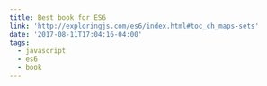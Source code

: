 ```yaml
---
title: Best book for ES6
link: 'http://exploringjs.com/es6/index.html#toc_ch_maps-sets'
date: '2017-08-11T17:04:16-04:00'
tags:
  - javascript
  - es6
  - book
---
```


